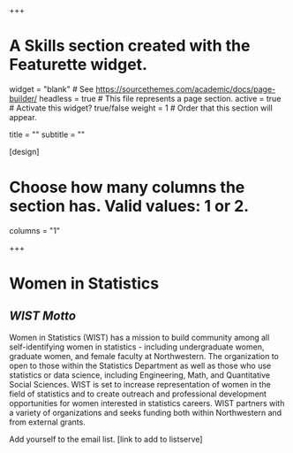 +++
# A Skills section created with the Featurette widget.
widget = "blank"  # See https://sourcethemes.com/academic/docs/page-builder/
headless = true  # This file represents a page section.
active = true  # Activate this widget? true/false
weight = 1  # Order that this section will appear.

title = ""
subtitle = ""

[design]
  # Choose how many columns the section has. Valid values: 1 or 2.
  columns = "1"



+++

# **Women in Statistics**   
## *WIST Motto*

Women in Statistics (WIST) has a mission to build community among all self-identifying women in statistics - including undergraduate women, graduate women, and female faculty at Northwestern. The organization to open to those within the Statistics Department as well as those who use statistics or data science, including Engineering, Math, and Quantitative Social Sciences.   WIST is set to increase representation of women in the field of statistics and to create outreach and professional development opportunities for women interested in statistics careers. WIST partners with a variety of organizations and seeks funding both within Northwestern and from external grants.   

Add yourself to the email list. [link to add to listserve]

